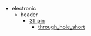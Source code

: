 * electronic
  * header
    * [31_pin](electronic/header/31_pin)
      * [through_hole_short](electronic/header/31_pin/through_hole_short)
